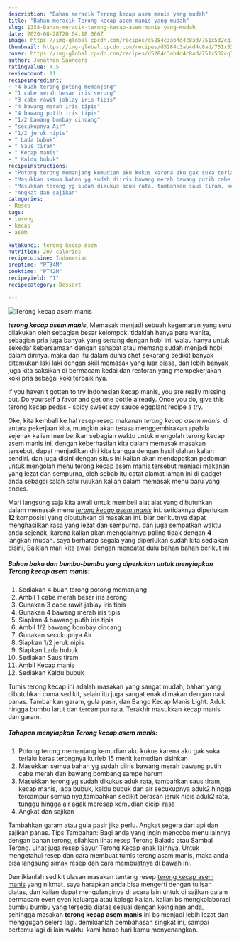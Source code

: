```yaml
---
description: "Bahan meracik Terong kecap asem manis yang mudah"
title: "Bahan meracik Terong kecap asem manis yang mudah"
slug: 1358-bahan-meracik-terong-kecap-asem-manis-yang-mudah
date: 2020-08-28T20:04:18.066Z
image: https://img-global.cpcdn.com/recipes/d5284c3ab4d4c8ad/751x532cq70/terong-kecap-asem-manis-foto-resep-utama.jpg
thumbnail: https://img-global.cpcdn.com/recipes/d5284c3ab4d4c8ad/751x532cq70/terong-kecap-asem-manis-foto-resep-utama.jpg
cover: https://img-global.cpcdn.com/recipes/d5284c3ab4d4c8ad/751x532cq70/terong-kecap-asem-manis-foto-resep-utama.jpg
author: Jonathan Saunders
ratingvalue: 4.5
reviewcount: 11
recipeingredient:
- "4 buah terong potong memanjang"
- "1 cabe merah besar iris serong"
- "3 cabe rawit jablay iris tipis"
- "4 bawang merah iris tipis"
- "4 bawang putih iris tipis"
- "1/2 bawang bombay cincang"
- "secukupnya Air"
- "1/2 jeruk nipis"
- " Lada bubuk"
- " Saus tiram"
- " Kecap manis"
- " Kaldu bubuk"
recipeinstructions:
- "Potong terong memanjang kemudian aku kukus karena aku gak suka terlalu keras terongnya kurleb 15 menit kemudian sisihkan"
- "Masukkan semua bahan yg sudah diiris bawang merah bawang putih cabe merah dan bawang bombang sampe harum"
- "Masukkan terong yg sudah dikukus aduk rata, tambahkan saus tiram, kecap manis, lada bubuk, kaldu bubuk dan air secukupnya aduk2 hingga tercampur semua nya,tambahkan sedikit perasan jeruk nipis aduk2 rata, tunggu hingga air agak meresap kemudian cicipi rasa"
- "Angkat dan sajikan"
categories:
- Resep
tags:
- terong
- kecap
- asem

katakunci: terong kecap asem 
nutrition: 207 calories
recipecuisine: Indonesian
preptime: "PT34M"
cooktime: "PT42M"
recipeyield: "1"
recipecategory: Dessert

---
```



![Terong kecap asem manis](https://img-global.cpcdn.com/recipes/d5284c3ab4d4c8ad/751x532cq70/terong-kecap-asem-manis-foto-resep-utama.jpg)

<b><i>terong kecap asem manis</i></b>, Memasak menjadi sebuah kegemaran yang seru dilakukan oleh sebagian besar kelompok. tidaklah hanya para wanita, sebagian pria juga banyak yang senang dengan hobi ini. walau hanya untuk sekedar kebersamaan dengan sahabat atau memang sudah menjadi hobi dalam dirinya. maka dari itu dalam dunia chef sekarang sedikit banyak ditemukan laki laki dengan skill memasak yang luar biasa, dan lebih banyak juga kita saksikan di bermacam kedai dan restoran yang mempekerjakan koki pria sebagai koki terbaik nya.

If you haven&#39;t gotten to try Indonesian kecap manis, you are really missing out. Do yourself a favor and get one bottle already. Once you do, give this terong kecap pedas - spicy sweet soy sauce eggplant recipe a try.

Oke, kita kembali ke hal resep resep makanan <i>terong kecap asem manis</i>. di antara pekerjaan kita, mungkin akan terasa menggembirakan apabila sejenak kalian memberikan sebagian waktu untuk mengolah terong kecap asem manis ini. dengan keberhasilan kita dalam memasak masakan tersebut, dapat menjadikan diri kita bangga dengan hasil olahan kalian sendiri. dan juga disini dengan situs ini kalian akan mendapatkan pedoman untuk mengolah menu <u>terong kecap asem manis</u> tersebut menjadi makanan yang lezat dan sempurna, oleh sebab itu catat alamat laman ini di gadget anda sebagai salah satu rujukan kalian dalam memasak menu baru yang endes.


Mari langsung saja kita awali untuk membeli alat alat yang dibutuhkan dalam memasak menu <u><i>terong kecap asem manis</i></u> ini. setidaknya diperlukan <b>12</b> komposisi yang dibutuhkan di masakan ini. biar berikutnya dapat menghasilkan rasa yang lezat dan sempurna. dan juga sempatkan waktu anda sejenak, karena kalian akan mengolahnya paling tidak dengan <b>4</b> langkah mudah. saya berharap segala yang diperlukan sudah kita sediakan disini, Baiklah mari kita awali dengan mencatat dulu bahan bahan berikut ini.

<!--inarticleads1-->

##### Bahan baku dan bumbu-bumbu yang diperlukan untuk menyiapkan Terong kecap asem manis:

1. Sediakan 4 buah terong potong memanjang
1. Ambil 1 cabe merah besar iris serong
1. Gunakan 3 cabe rawit jablay iris tipis
1. Gunakan 4 bawang merah iris tipis
1. Siapkan 4 bawang putih iris tipis
1. Ambil 1/2 bawang bombay cincang
1. Gunakan secukupnya Air
1. Siapkan 1/2 jeruk nipis
1. Siapkan  Lada bubuk
1. Sediakan  Saus tiram
1. Ambil  Kecap manis
1. Sediakan  Kaldu bubuk


Tumis terong kecap ini adalah masakan yang sangat mudah, bahan yang dibutuhkan cuma sedikit, selain itu juga sangat enak dimakan dengan nasi panas. Tambahkan garam, gula pasir, dan Bango Kecap Manis Light. Aduk hingga bumbu larut dan tercampur rata. Terakhir masukkan kecap manis dan garam. 

<!--inarticleads2-->

##### Tahapan menyiapkan Terong kecap asem manis:

1. Potong terong memanjang kemudian aku kukus karena aku gak suka terlalu keras terongnya kurleb 15 menit kemudian sisihkan
1. Masukkan semua bahan yg sudah diiris bawang merah bawang putih cabe merah dan bawang bombang sampe harum
1. Masukkan terong yg sudah dikukus aduk rata, tambahkan saus tiram, kecap manis, lada bubuk, kaldu bubuk dan air secukupnya aduk2 hingga tercampur semua nya,tambahkan sedikit perasan jeruk nipis aduk2 rata, tunggu hingga air agak meresap kemudian cicipi rasa
1. Angkat dan sajikan


Tambahkan garam atau gula pasir jika perlu. Angkat segera dari api dan sajikan panas. Tips Tambahan: Bagi anda yang ingin mencoba menu lainnya dengan bahan terong, silahkan lihat resep Terong Balado atau Sambal Terong. Lihat juga resep Sayur Terong Kecap enak lainnya. Untuk mengetahui resep dan cara membuat tumis terong asam manis, maka anda bisa langsung simak resep dan cara membuatnya di bawah ini. 

Demikianlah sedikit ulasan masakan tentang resep <u>terong kecap asem manis</u> yang nikmat. saya harapkan anda bisa mengerti dengan tulisan diatas, dan kalian dapat mengulanginya di acara lain untuk di sajikan dalam bermacam even even keluarga atau kolega kalian. kalian bs mengkolaborasi bumbu bumbu yang tersedia diatas sesuai dengan keinginan anda, sehingga masakan <b>terong kecap asem manis</b> ini bs menjadi lebih lezat dan menggugah selera lagi. demikianlah pembahasan singkat ini, sampai bertemu lagi di lain waktu. kami harap hari kamu menyenangkan.
